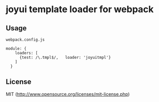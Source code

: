 # joyui template loader for webpack

## Usage

```
webpack.config.js

module: {
    loaders: [
      {test: /\.tmpl$/,   loader: 'joyuitmpl'}
    ]
  }
```

## License

MIT (http://www.opensource.org/licenses/mit-license.php)